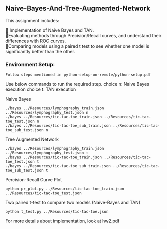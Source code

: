 ## Naive-Bayes-And-Tree-Augmented-Network

This assignment includes:

 Implementation of Naive Bayes and TAN.\
 Evaluating methods through Precision/Recall curves, and understand their differences with ROC curves.\
 Comparing models using a paired t test to see whether one model is significantly better than the other.


### Environment Setup:
```
Follow steps mentioned in python-setup-on-remote/python-setup.pdf
```

Use below commands to run the required step. 
choice n: Naive Bayes execution
choice t: TAN execution

Naive Bayes 
```
./bayes ../Resources/lymphography_train.json ../Resources/lymphography_test.json n
./bayes ../Resources/tic-tac-toe_train.json ../Resources/tic-tac-toe_test.json n
./bayes ../Resources/tic-tac-toe_sub_train.json ../Resources/tic-tac-toe_sub_test.json n
```

Tree Augmented Network
```
./bayes ../Resources/lymphography_train.json ../Resources/lymphography_test.json t
./bayes ../Resources/tic-tac-toe_train.json ../Resources/tic-tac-toe_test.json t
./bayes ../Resources/tic-tac-toe_sub_train.json ../Resources/tic-tac-toe_sub_test.json t
```

Percision-Recall Curve Plot
```
python pr_plot.py ../Resources/tic-tac-toe_train.json ../Resources/tic-tac-toe_test.json  
```

Two paired t-test to compare two models (Naive-Bayes and TAN)
```
python t_test.py ../Resources/tic-tac-toe.json 
```

For more details about implementation, look at hw2.pdf
